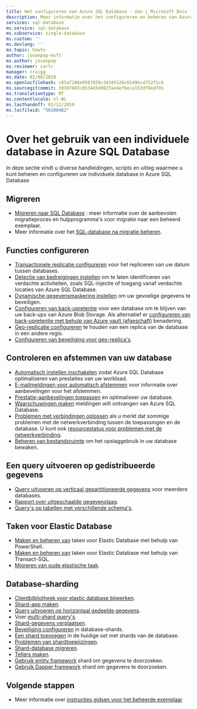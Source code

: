 ```yaml
---
title: Het configureren van Azure SQL Database - één | Microsoft Docs
description: Meer informatie over het configureren en beheren van Azure SQL Database - individuele database
services: sql-database
ms.service: sql-database
ms.subservice: single-database
ms.custom: ''
ms.devlang: ''
ms.topic: howto
author: jovanpop-msft
ms.author: jovanpop
ms.reviewer: carlr
manager: craigg
ms.date: 02/08/2019
ms.openlocfilehash: c85a7106e9567859c34345528c6549bcd752f1c6
ms.sourcegitcommit: 39397603c8534d3d0623ae4efbeca153df8ed791
ms.translationtype: MT
ms.contentlocale: nl-NL
ms.lasthandoff: 02/12/2019
ms.locfileid: "56100462"
---
```

# <a name="how-to-use-a-single-database-in-azure-sql-database"></a>Over het gebruik van een individuele database in Azure SQL Database

In deze sectie vindt u diverse handleidingen, scripts en uitleg waarmee u kunt beheren en configureren uw individuele database in Azure SQL Database

## <a name="migrate"></a>Migreren

- [Migreren naar SQL Database](sql-database-single-database-migrate.md) : meer informatie over de aanbevolen migratieproces en hulpprogramma's voor migratie naar een beheerd exemplaar.
- Meer informatie over het [SQL-database na migratie beheren](sql-database-manage-after-migration.md).

## <a name="configure-features"></a>Functies configureren

- [Transactionele replicatie configureren](replication-to-sql-database.md) voor het repliceren van uw datum tussen databases.
- [Detectie van bedreigingen instellen](sql-database-threat-detection.md) om te laten identificeren van verdachte activiteiten, zoals SQL-injectie of toegang vanaf verdachte locaties van Azure SQL Database.
- [Dynamische gegevensmaskering instellen](sql-database-dynamic-data-masking-get-started-portal.md) om uw gevoelige gegevens te beveiligen.
- [Configureren van back-upretentie](sql-database-long-term-backup-retention-configure.md) voor een database om te blijven van uw back-ups van Azure Blob Storage. Als alternatief er [configureren van back-upretentie met behulp van Azure vault (afgeschaft)](sql-database-long-term-backup-retention-configure-vault.md) benadering.
- [Geo-replicatie configureren](sql-database-geo-replication-portal.md) te houden van een replica van de database in een andere regio.
- [Configureren van beveiliging voor geo-replica's](sql-database-geo-replication-security-config.md).

## <a name="monitor-and-tune-your-database"></a>Controleren en afstemmen van uw database

- [Automatisch instellen inschakelen](sql-database-automatic-tuning-enable.md) zodat Azure SQL Database optimaliseren van prestaties van uw workload.
- [E-mailmeldingen voor automatisch afstemmen](sql-database-automatic-tuning-email-notifications.md) voor informatie over aanbevelingen voor het afstemmen.
- [Prestatie-aanbevelingen toepassen](sql-database-advisor-portal.md) en optimaliseer uw database.
- [Waarschuwingen maken](sql-database-insights-alerts-portal.md) meldingen wilt ontvangen van Azure SQL Database.
- [Problemen met verbindingen oplossen](sql-database-troubleshoot-common-connection-issues.md) als u merkt dat sommige problemen met de netwerkverbinding tussen de toepassingen en de database. U kunt ook [resourcestatus voor problemen met de netwerkverbinding](sql-database-resource-health.md).
- [Beheren van bestandsruimte](sql-database-file-space-management.md) om het opslaggebruik in uw database bewaken.

## <a name="query-distributed-data"></a>Een query uitvoeren op gedistribueerde gegevens

- [Query uitvoeren op verticaal gepartitioneerde gegevens](sql-database-elastic-query-getting-started-vertical.md) voor meerdere databases.
- [Rapport over uitgeschaalde gegevenslaag](sql-database-elastic-query-horizontal-partitioning.md).
- [Query's op tabellen met verschillende schema's](sql-database-elastic-query-vertical-partitioning.md).

## <a name="elastic-database-jobs"></a>Taken voor Elastic Database

- [Maken en beheren van](elastic-jobs-powershell.md) taken voor Elastic Database met behulp van PowerShell.
- [Maken en beheren van](elastic-jobs-tsql.md) taken voor Elastic Database met behulp van Transact-SQL.
- [Migreren van oude elastische taak](elastic-jobs-migrate.md).

## <a name="database-sharding"></a>Database-sharding

- [Clientbibliotheek voor elastic database bijwerken](sql-database-elastic-scale-upgrade-client-library.md).
- [Shard-app maken](sql-database-elastic-scale-get-started.md).
- [Query uitvoeren op horizontaal gedeelde gegevens](sql-database-elastic-query-getting-started.md).
- Voer [multi-shard query's](sql-database-elastic-scale-multishard-querying.md).
- [Shard-gegevens verplaatsen](sql-database-elastic-scale-configure-deploy-split-and-merge.md).
- [Beveiliging configureren](sql-database-elastic-scale-split-merge-security-configuration.md) in database-shards.
- [Een shard toevoegen](sql-database-elastic-scale-add-a-shard.md) in de huidige set met shards van de database.
- [Problemen van shardtoewijzingen](sql-database-elastic-database-recovery-manager.md).
- [Shard-database migreren](sql-database-elastic-convert-to-use-elastic-tools.md).
- [Tellers maken](sql-database-elastic-database-perf-counters.md).
- [Gebruik entity framework](sql-database-elastic-scale-use-entity-framework-applications-visual-studio.md) shard om gegevens te doorzoeken.
- [Gebruik Dapper framework](sql-database-elastic-scale-working-with-dapper.md) shard om gegevens te doorzoeken.

## <a name="next-steps"></a>Volgende stappen
- Meer informatie over [instructies gidsen voor het beheerde exemplaar](sql-database-howto-managed-instance.md)
